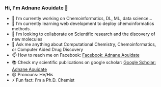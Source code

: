 ### Hi, I'm Adnane Aouidate 👋

- 🔭 I’m currently working on Chemoinformatics, DL, ML, data science...
- 🌱 I’m currently learning web development to deploy chemoinformatics methods.
- 👯 I’m looking to collaborate on Scientific research and the discovery of new molecules
- 💬 Ask me anything about Computational Chemistry, Chemoinformatics, or Computer Aided Drug Discovery
- 📫 How to reach me on Facebook: [Facebook: Adnane Aouidate](https://www.facebook.com/profile.php?id=100008893412238)
- :books: Check my scientific publications on google scholar: [Google Scholar: Adnane Aouidate](https://scholar.google.com/citations?user=Yngy4o4AAAAJ&hl=en)
- 😄 Pronouns: He/His
- ⚡ Fun fact: I'm a Ph.D. Chemist

